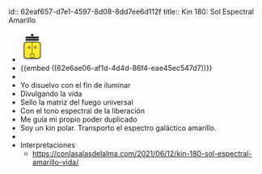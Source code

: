 id:: 62eaf657-d7e1-4597-8d08-8dd7ee6d112f
title:: Kin 180: Sol Espectral Amarillo

- ![image.png](../assets/image_1659565793204_0.png)
- {{embed ((62e6ae06-af1d-4d4d-86f4-eae45ec547d7))}}
-
- Yo disuelvo con el fin de iluminar
- Divulgando la vida
- Sello la matriz del fuego universal
- Con el tono espectral de la liberación
- Me guía mi propio poder duplicado
- Soy un kin polar. Transporto el espectro galáctico amarillo.
-
- Interpretaciones
	- https://conlasalasdelalma.com/2021/06/12/kin-180-sol-espectral-amarillo-vida/